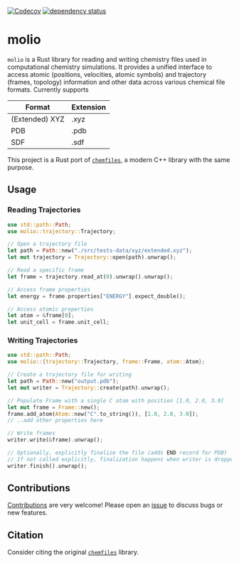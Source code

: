 [![Codecov](https://codecov.io/github/chem-william/molio/coverage.svg?branch=main)](https://codecov.io/gh/chem-william/molio)
[![dependency status](https://deps.rs/repo/github/chem-william/molio/status.svg)](https://deps.rs/repo/github/chem-william/molio)

# molio

`molio` is a Rust library for reading and writing chemistry files used in computational chemistry simulations. It provides a unified interface to access atomic (positions, velocities, atomic symbols) and trajectory (frames, topology) information and other data across various chemical file formats. Currently supports

| Format         | Extension |
| ------         | --------- |
| (Extended) XYZ | .xyz      |
| PDB            | .pdb      |
| SDF            | .sdf      |

This project is a Rust port of [`chemfiles`](https://github.com/chemfiles/chemfiles/), a modern C++ library with the same purpose.

## Usage

### Reading Trajectories

```rust
use std::path::Path;
use molio::trajectory::Trajectory;

// Open a trajectory file
let path = Path::new("./src/tests-data/xyz/extended.xyz");
let mut trajectory = Trajectory::open(path).unwrap();

// Read a specific frame
let frame = trajectory.read_at(0).unwrap().unwrap();

// Access frame properties
let energy = frame.properties["ENERGY"].expect_double();

// Access atomic properties
let atom = &frame[0];
let unit_cell = frame.unit_cell;
```

### Writing Trajectories

```rust
use std::path::Path;
use molio::{trajectory::Trajectory, frame::Frame, atom::Atom};

// Create a trajectory file for writing
let path = Path::new("output.pdb");
let mut writer = Trajectory::create(path).unwrap();

// Populate Frame with a single C atom with position [1.0, 2.0, 3.0]
let mut frame = Frame::new();
frame.add_atom(Atom::new("C".to_string()), [1.0, 2.0, 3.0]);
// ..add other properties here

// Write frames
writer.write(&frame).unwrap();

// Optionally, explicitly finalize the file (adds END record for PDB)
// If not called explicitly, finalization happens when writer is dropped
writer.finish().unwrap();
```

## Contributions
[Contributions](https://github.com/chem-william/molio/edit/main/CONTRIBUTING.md) are very welcome! Please open an [issue](https://github.com/chem-william/molio/issues/new) to discuss bugs or new features.

## Citation
Consider citing the original [`chemfiles`](https://github.com/chemfiles/chemfiles/) library.

